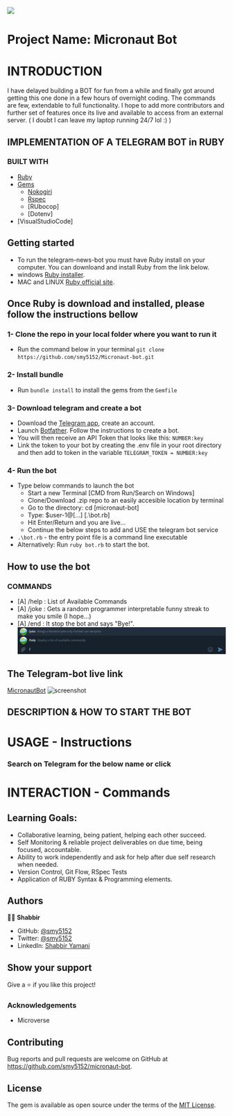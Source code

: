 ![](https://img.shields.io/badge/Microverse-blueviolet)

# Project Name: Micronaut Bot

# INTRODUCTION

I have delayed building a BOT for fun from a while and finally got around getting this one done in a few hours of overnight coding. The commands are few, extendable to full functionality. I hope to add more contributors and further set of features once its live and available to access from an external server. ( I doubt I can leave my laptop running 24/7 lol :) )

## IMPLEMENTATION OF A TELEGRAM BOT in RUBY

### BUILT WITH

- [Ruby](https://www.ruby-lang.org/en/)
- [Gems](https://www.ruby-lang.org/en/)
  - [Nokogiri](https://nokogiri.org/)
  - [Rspec](https://rspec.info/)
  - [RUbocop]
  - [Dotenv]
- [VisualStudioCode]

## Getting started

- To run the telegram-news-bot you must have Ruby install on your computer. You can downloand and install Ruby from the link below.
- windows [Ruby installer](https://rubyinstaller.org/).
- MAC and LINUX [Ruby official site](https://www.ruby-lang.org/en/downloads/).

## Once Ruby is download and installed, please follow the instructions bellow

### 1- Clone the repo in your local folder where you want to run it

- Run the command below in your terminal
  `git clone https://github.com/smy5152/Micronaut-bot.git`

### 2- Install bundle

- Run `bundle install` to install the gems from the `Gemfile`

### 3- Download telegram and create a bot

- Download the [Telegram app](https://desktop.telegram.org/), create an account.
- Launch [Botfather](https://t.me/botfather). Follow the instructions to create a bot.
- You will then receive an API Token that looks like this: `NUMBER:key`
- Link the token to your bot by creating the .env file in your root directory and then add to token in the variable 
`TELEGRAM_TOKEN = NUMBER:key`

### 4- Run the bot

- Type below commands to launch the bot
  - Start a new Terminal [CMD from Run/Search on Windows]
  - Clone/Download .zip repo to an easily accesible location by terminal
  - Go to the directory: cd [micronaut-bot]
  - Type: $user-1@[...] [.\bot.rb]
  - Hit Enter/Return and you are live...
  - Continue the below steps to add and USE the telegram bot service
- `.\bot.rb` - the entry point file is a command line executable
- Alternatively: Run `ruby bot.rb` to start the bot.

## How to use the bot

### COMMANDS

- [A] /help : List of Available Commands
- [A] /joke : Gets a random programmer interpretable funny streak to make you smile (I hope...)
- [A] /end  : It stop the bot and says "Bye!".
![screenshot](./images/available-commands.PNG)

## The Telegram-bot live link

[MicronautBot](t.me/smy5152_bot)
![screenshot](./images/Search-Results-Choose.PNG)

## DESCRIPTION & HOW TO START THE BOT


# USAGE - Instructions

### Search on Telegram for the below name or click



# INTERACTION - Commands


## Learning Goals:

- Collaborative learning, being patient, helping each other succeed.
- Self Monitoring & reliable project deliverables on due time, being focused, accountable.
- Ability to work independently and ask for help after due self research when needed.
- Version Control, Git Flow, RSpec Tests
- Application of RUBY Syntax & Programming elements.


## Authors

🧑‍💻 **Shabbir**

- GitHub: [@smy5152](https://github.com/smy5152)
- Twitter: [@smy5152](https://twitter.com/smy5152)
- LinkedIn: [Shabbir Yamani](https://www.linkedin.com/in/shabbirmyamani/)

## Show your support

Give a ⭐️ if you like this project!

### Acknowledgements

- Microverse

## Contributing

Bug reports and pull requests are welcome on GitHub at https://github.com/smy5152/micronaut-bot.

## License

The gem is available as open source under the terms of the [MIT License](LICENSE).
